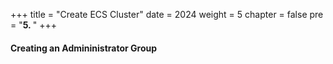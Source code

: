 +++
title = "Create ECS Cluster"
date = 2024
weight = 5
chapter = false
pre = "<b>5. </b>"
+++

#### Creating an Admininistrator Group
